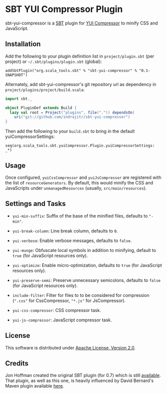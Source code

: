 # SBT YUI Compressor Plugin

sbt-yui-compressor is a [SBT](https://github.com/harrah/xsbt) plugin for [YUI Compressor](http://developer.yahoo.com/yui/compressor/) to minify CSS and JavaScript.


## Installation

Add the following to your plugin definition list in `project/plugin.sbt` (per project) or `~/.sbt/plugins/plugin.sbt` (global):

    addSbtPlugin("org.scala_tools.sbt" % "sbt-yui-compressor" % "0.1-SNAPSHOT")


Alternately, add sbt-yui-compressor's git repository url as dependency in `project/plugins/project/build.scala`:

```scala
import sbt._

object PluginDef extends Build {
  lazy val root = Project("plugins", file(".")) dependsOn(
    uri("git://github.com/indrajitr/sbt-yui-compressor")
}
```


Then add the following to your `build.sbt` to  bring in the default yuiCompressorSettings:

    seq(org.scala_tools.sbt.yuiCompressor.Plugin.yuiCompressorSettings: _*)


## Usage

Once configured, `yuiCssCompressor` and `yuiJsCompressor` are registered with the list of `resourceGenerators`.
By default, this would minify the CSS and JavaScripts under `unmanagedResources` (usually, `src/main/resources`).


## Settings and Tasks

* `yui-min-suffix`: Suffix of the base of the minified files, defaults to `"-min"`.

* `yui-break-column`: Line break column, defaults to `0`.

* `yui-verbose`: Enable verbose messages, defaults to `false`.

* `yui-munge`: Obfuscate local symbols in addition to minifying, default to `true` (for JavaScript resources only).

* `yui-optimize`: Enable micro-optimization, defaults to `true` (for JavaScript resources only).

* `yui-preserve-semi`: Preserve unnecessary semicolons, defaults to `false` (for JavaScript resources only).

* `include-filter`: Filter for files to to be considered for compression (`".css"` for CssCompressor, `"*.js"` for JsCompressor).

* `yui-css-compressor`: CSS compressor task.

* `yui-js-compressor`: JavaScript compressor task.


## License

This software is distributed under [Apache License, Version 2.0](http://www.apache.org/licenses/LICENSE-2.0.txt).

## Credits

Jon Hoffman created the original SBT plugin (for 0.7) which is still [available](https://github.com/hoffrocket/sbt-yui).
That plugin, as well as this one, is heavily influenced by David Bernard's Maven plugin available [here](https://github.com/davidB/yuicompressor-maven-plugin).
